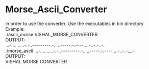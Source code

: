 # Morse_Ascii_Converter

In order to use the converter. Use the executables in bin directory <br />
Example:<br />
  ./ascii_morse VISHAL_MORSE_CONVERTER<br />
  OUTPUT:<br />
    ...-..........-.-..---------.-.....-----.-.----....-..-.-..-.<br />
  ./morse_ascii ...-_.._..._...._.-_.-.._----_--_---_.-._..._._----_-.-._---_-._...-_._.-._-_._.-.<br />
  OUTPUT:<br />
  VISHAL MORSE CONVERTER<br />
